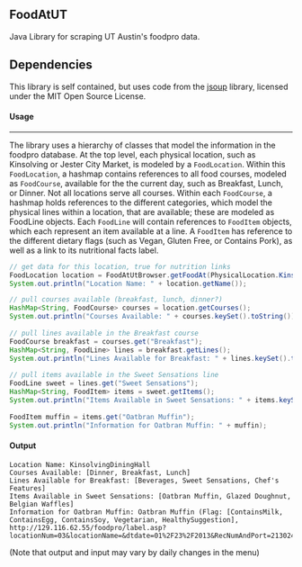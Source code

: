 FoodAtUT
--------

Java Library for scraping UT Austin's foodpro data.

Dependencies
------------
This library is self contained, but uses code from the [jsoup](http://jsoup.org/ "jsoup") library, licensed under the MIT Open Source License.

#### Usage
----------
The library uses a hierarchy of classes that model the information in the foodpro database. At the top level, each physical location, such as Kinsolving or Jester City Market, is modeled by a `FoodLocation`. Within this `FoodLocation`, a hashmap contains references to all food courses, modeled as `FoodCourse`, available for the the current day, such as Breakfast, Lunch, or Dinner. Not all locations serve all courses. Within each `FoodCourse`, a hashmap holds references to the different categories, which model the physical lines within a location, that are available; these are modeled as FoodLine objects. Each `FoodLine` will contain references to `FoodItem` objects, which each represent an item available at a line. A `FoodItem` has reference to the different dietary flags (such as Vegan, Gluten Free, or Contains Pork), as well as a link to its nutritional facts label.

```java
// get data for this location, true for nutrition links
FoodLocation location = FoodAtUtBrowser.getFoodAt(PhysicalLocation.KinsolvingDiningHall, true);
System.out.println("Location Name: " + location.getName());

// pull courses available (breakfast, lunch, dinner?)
HashMap<String, FoodCourse> courses = location.getCourses();
System.out.println("Courses Available: " + courses.keySet().toString());
		
// pull lines available in the Breakfast course
FoodCourse breakfast = courses.get("Breakfast");
HashMap<String, FoodLine> lines = breakfast.getLines();
System.out.println("Lines Available for Breakfast: " + lines.keySet().toString());
		
// pull items available in the Sweet Sensations line
FoodLine sweet = lines.get("Sweet Sensations");
HashMap<String, FoodItem> items = sweet.getItems();
System.out.println("Items Available in Sweet Sensations: " + items.keySet().toString());
		
FoodItem muffin = items.get("Oatbran Muffin");
System.out.println("Information for Oatbran Muffin: " + muffin);
```


#### Output
```
Location Name: KinsolvingDiningHall
Courses Available: [Dinner, Breakfast, Lunch]
Lines Available for Breakfast: [Beverages, Sweet Sensations, Chef's Features]
Items Available in Sweet Sensations: [Oatbran Muffin, Glazed Doughnut, Belgian Waffles]
Information for Oatbran Muffin: Oatbran Muffin (Flag: [ContainsMilk, ContainsEgg, ContainsSoy, Vegetarian, HealthySuggestion], http://129.116.62.55/foodpro/label.asp?locationNum=03&locationName=&dtdate=01%2F23%2F2013&RecNumAndPort=213024%2A1)
```
(Note that output and input may vary by daily changes in the menu)